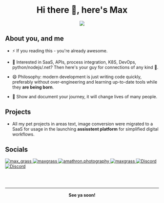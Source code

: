 <!--suppress ALL -->
<h1 align="center">Hi there 👋, here's Max</h1>
<p align="center">
    <a href="https://twitter.com/intent/follow?screen_name=max_grass">
        <img src="https://img.shields.io/badge/follow-%40max_grass?logo=twitter&style=for-the-badge"/>
    </a>
</p>

## About you, and me

- ⚡ If you reading this - you're already awesome.  

- 🌱 Interested in SaaS, APIs, process integration, K8S, DevOps, python/nodejs/.net? Then here's your guy for connections of any kind 💙.  

- 😄 Philosophy: modern development is just writing code quickly, preferably without over-engineering and learning up-to-date tools while they __are being born__.  

- 🔭 Show and document your journey, it will change lives of many people.  


## Projects

- All my pet projects in areas text,
image conversion were migrated to a
SaaS for usage in the launching **assisstent platform** for simplified digital workflows.


## Socials

 <a href="https://amathron.com/pages/profile/twitter" target="blank">
        <img src="https://img.shields.io/badge/Twitter-1DA1F2?style=for-the-badge&logo=twitter&logoColor=white"
          alt="max_grass" />
      </a>
      <a href="https://amathron.com/pages/profile/linkedin" target="blank">
        <img src="https://img.shields.io/badge/LinkedIn-0077B5?style=for-the-badge&logo=linkedin&logoColor=white"
          alt="maxgrass" />
      </a>
      <!-- <a href="amathron.com/pages/profile/blog" target="blank">
        <img src="https://img.shields.io/badge/Medium-12100E?style=for-the-badge&logo=medium&logoColor=white" alt="maxgrass" />
    </a> -->
      <a href="https://amathron.com/pages/profile/instagram" target="blank">
        <img src="https://img.shields.io/badge/Instagram-E4405F?style=for-the-badge&logo=instagram&logoColor=white"
          alt="amathron.photography" />
      </a>
      <a href="https://amathron.com/pages/profile/stackoverflow" target="blank">
        <img
          src="https://img.shields.io/badge/Stack_Overflow-FE7A16?style=for-the-badge&logo=stack-overflow&logoColor=white"
          alt="maxgrass" />
      </a>
      <a href="https://amathron.com/pages/profile/discord" target="blank">
        <img alt="Discord"
          src="https://img.shields.io/badge/Discord-violet?style=for-the-badge&logo=discord&logoColor=white">
      </a>
      <a href="https://amathron.com/pages/apps" target="blank">
        <img alt="Discord"
          src="https://img.shields.io/badge/⌨️%20MicroPortfolio-green?style=for-the-badge&logoColor=white">
      </a>

<br><br>

---

<p align="center">
<b>See ya soon!</b>
</a>
</p>
